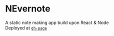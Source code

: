 # NEvernote
A static note making app build upon React &amp; Node <br>
Deployed at [`gh-page`](https://pathakshashank17.github.io/NEvernote/)
